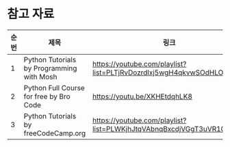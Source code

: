 # 참고 자료

| 순번 | 제목 | 링크 | 비고 |
| ---| --- | --- | --- |
| 1 | Python Tutorials by Programming with Mosh | https://youtube.com/playlist?list=PLTjRvDozrdlxj5wgH4qkvwSOdHLOCx10f | - |
| 2 | Python Full Course for free by Bro Code | https://youtu.be/XKHEtdqhLK8 | - |
| 3 | Python Tutorials by freeCodeCamp.org | https://youtube.com/playlist?list=PLWKjhJtqVAbnqBxcdjVGgT3uVR10bzTEB | - |
